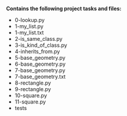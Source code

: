 __Contains the following project tasks and files:__  
* 0-lookup.py  
* 1-my_list.py  
* 1-my_list.txt  
* 2-is_same_class.py  
* 3-is_kind_of_class.py  
* 4-inherits_from.py  
* 5-base_geometry.py  
* 6-base_geometry.py  
* 7-base_geometry.py 
* 7-base_geometry.txt  
* 8-rectangle.py  
* 9-rectangle.py  
* 10-square.py  
* 11-square.py  
* tests
